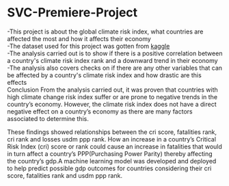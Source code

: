 # SVC-Premiere-Project
-This project is about the global climate risk index, what countries are affected the most and how it affects their economy  
-The dataset used for this project was gotten from [kaggle](https://www.kaggle.com/datasets/thedevastator/global-climate-risk-index-and-related-economic-l)  
-The analysis carried out is to show if there is a positive correlation between a country's climate risk index rank and a downward trend in their economy  
-The analysis also covers checks on if there are any other variables that can be affected by a country's climate risk index and how drastic are this effects  
Conclusion
From the analysis carried out, it was proven that countries with high climate change risk index suffer or are prone to negative trends in the country’s economy. However, the climate risk index does not have a direct negative effect on a country’s economy as there are many factors associated to determine this.  

These findings showed relationships between the cri score, fatalities rank, cri rank and losses usdm ppp rank. How an increase in a country’s Critical Risk Index (cri) score or rank could cause an increase in fatalities that would in turn affect a country’s PPP(Purchasing Power Parity) thereby affecting the country’s gdp.A machine learning model was developed and deployed to help predict possible gdp outcomes for countries considering their cri score, fatalities rank and usdm ppp rank.  

